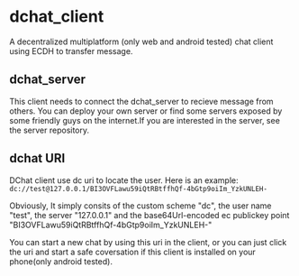 # dchat_client
A decentralized multiplatform (only web and android tested) chat client using ECDH to transfer message. 

## dchat_server
This client needs to connect the dchat_server to recieve message from others. You can deploy your own server or find some servers exposed by some friendly guys on the internet.If you are interested in the server, see the server repository.


## dchat URI
DChat client use dc uri to locate the user.
Here is an example:
`dc://test@127.0.0.1/BI3OVFLawu59iQtRBtffhQf-4bGtp9oiIm_YzkUNLEH-`

Obviously, It simply consits of the custom scheme "dc", the user name "test", the server "127.0.0.1" and the base64Url-encoded ec publickey point "BI3OVFLawu59iQtRBtffhQf-4bGtp9oiIm_YzkUNLEH-"

You can start a new chat by using this uri in the client, or you can just click the uri and start a safe coversation if this client is installed on your phone(only android tested). 
